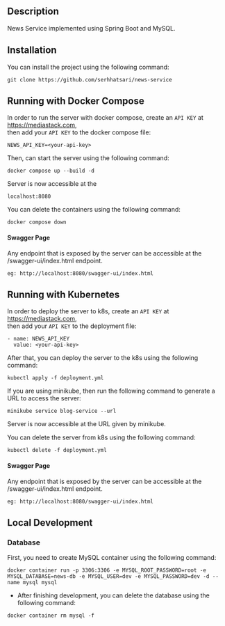## Description

News Service implemented using Spring Boot and MySQL.

## Installation
You can install the project using the following command:
```
git clone https://github.com/serhhatsari/news-service
```

## Running with Docker Compose

In order to run the server with docker compose, create an ```API KEY``` at https://mediastack.com,  
then add your ```API KEY``` to the docker compose file:   

```
NEWS_API_KEY=<your-api-key>  
```

Then, can start the server using the following command:
```
docker compose up --build -d
```

Server is now accessible at the

```
localhost:8080
```

You can delete the containers using the following command:

```
docker compose down
```
#### Swagger Page
Any endpoint that is exposed by the server can be accessible at the /swagger-ui/index.html endpoint.

```
eg: http://localhost:8080/swagger-ui/index.html
```

## Running with Kubernetes
In order to deploy the server to k8s, create an ```API KEY``` at https://mediastack.com,  
then add your ```API KEY``` to the deployment file:  
```
- name: NEWS_API_KEY  
  value: <your-api-key>  
```

After that, you can deploy the server to the k8s using the following command:

```
kubectl apply -f deployment.yml
```

If you are using minikube, then run the following command to generate a URL to access the server:

```
minikube service blog-service --url
```

Server is now accessible at the URL given by minikube.

You can delete the server from k8s using the following command:

```
kubectl delete -f deployment.yml
```
#### Swagger Page

Any endpoint that is exposed by the server can be accessible at the /swagger-ui/index.html endpoint.

```
eg: http://localhost:8080/swagger-ui/index.html
```

## Local Development

### Database

First, you need to create MySQL container using the following command:

```
docker container run -p 3306:3306 -e MYSQL_ROOT_PASSWORD=root -e MYSQL_DATABASE=news-db -e MYSQL_USER=dev -e MYSQL_PASSWORD=dev -d --name mysql mysql  
```

- After finishing development, you can delete the database using the following command:

```
docker container rm mysql -f
```
